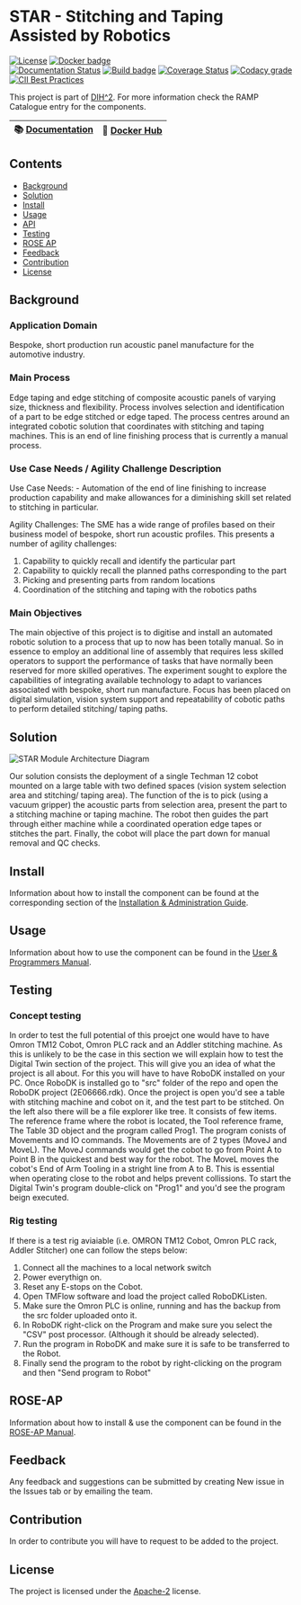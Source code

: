 

# STAR - Stitching and Taping Assisted by Robotics

[![License](https://img.shields.io/badge/License-Apache%202.0-blue.svg)](https://opensource.org/licenses/Apache-2.0)
[![Docker badge](https://img.shields.io/docker/pulls/ramp-eu/TTE.project1.svg)](https://hub.docker.com/r/<org>/<repo>/)
<br/>
[![Documentation Status](https://readthedocs.org/projects/star1/badge/?version=latest)](https://star1.readthedocs.io/en/latest/?badge=latest)
[![Build badge](https://img.shields.io/travis/ramp-eu/TTE.project1.svg)](https://travis-ci.org/ramp-eu/TTE.project1/)
[![Coverage Status](https://coveralls.io/repos/github/ramp-eu/TTE.project1/badge.svg?branch=master)](https://coveralls.io/github/ramp-eu/TTE.project1?branch=master)
[![Codacy grade](https://img.shields.io/codacy/grade/99310c5c4332439197633912a99d2e3c)](https://app.codacy.com/manual/jason-fox/TTE.project1)
[![CII Best Practices](https://bestpractices.coreinfrastructure.org/projects/4883/badge)](https://bestpractices.coreinfrastructure.org/projects/4883)


This project is part of [DIH^2](http://www.dih-squared.eu/). For more information check the RAMP Catalogue entry for the components.

| :books: [Documentation](https://tte-project1.readthedocs.io/en/latest/) | :whale: [Docker Hub](https://hub.docker.com/r/link-to-docker) |
| --------------------------------------------- | ------------------------------------------------------------- |


## Contents

-   [Background](#background)
-   [Solution](#solution)
-   [Install](#install)
-   [Usage](#usage)
-   [API](#api)
-   [Testing](#testing)
-   [ROSE AP](#rose-ap)
-   [Feedback](#feedback)
-   [Contribution](#contribution)
-   [License](#license)

## Background

### Application Domain
Bespoke, short production run acoustic panel manufacture for the automotive industry.
### Main Process
Edge taping and edge stitching of composite acoustic panels of varying size, thickness and flexibility. 
Process involves selection and identification of a part to be edge stitched or edge taped. The process
centres around an integrated cobotic solution that coordinates with stitching and taping machines. 
This is an end of line finishing process that is currently a manual process.

### Use Case Needs / Agility Challenge Description

Use Case Needs: - Automation of the end of line finishing to increase production capability and make
allowances for a diminishing skill set related to stitching in particular.

Agility Challenges: The SME has a wide range of profiles based on their business model of bespoke, 
short run acoustic profiles. This presents a number of agility challenges:

 1. Capability to quickly recall and identify the particular part
 2. Capability to quickly recall the planned paths corresponding to the part
 3. Picking and presenting parts from random locations
 4. Coordination of the stitching and taping with the robotics paths


### Main Objectives
	
The main objective of this project is to digitise and install an automated robotic solution to a process
that up to now has been totally manual. So in essence to employ an additional line of assembly that 
requires less skilled operators to support the performance of tasks that have normally been reserved 
for more skilled operatives. The experiment sought to explore the capabilities of integrating available 
technology to adapt to variances associated with bespoke, short run manufacture. Focus has been placed 
on digital simulation, vision system support and repeatability of cobotic paths to perform 
detailed stitching/ taping paths.

## Solution

![STAR Module Architecture Diagram](https://i.ibb.co/TqqhDgh/star-arch.jpg) 

Our solution consists the deployment of a single Techman 12 cobot mounted on a large table with two defined
spaces (vision system selection area and stitching/ taping area). The function of the is to pick (using a vacuum
gripper) the acoustic parts from selection area, present the part to a stitching machine or taping machine. The
robot then guides the part through either machine while a coordinated operation edge tapes or stitches the part.
Finally, the cobot will place the part down for manual removal and QC checks.


## Install


Information about how to install the component can be found at the corresponding section of the
[Installation & Administration Guide](docs/installationguide.md).


## Usage


Information about how to use the component can be found in the [User & Programmers Manual](docs/usermanual.md).


## Testing

### Concept testing

In order to test the full potential of this proejct one would have to have Omron TM12 Cobot, Omron PLC rack and an Addler stitching machine. 
As this is unlikely to be the case in this section we will explain how to test the Digital Twin section of the project. This will give you an idea of what the project is all about. 
For this you will have to have RoboDK installed on your PC. Once RoboDK is installed go to "src" folder of the repo and open the RoboDK project (2E06666.rdk).
Once the project is open you'd see a table with stitching machine and cobot on it, and the test part to be stitched.
On the left also there will be a file explorer like tree. It consists of few items. The reference frame where the robot is located, the Tool reference frame, The Table 3D object and the program called Prog1. 
The program conists of Movements and IO commands. The Movements are of 2 types (MoveJ and MoveL). The MoveJ commands would get the cobot to go from Point A to Point B in the quickest and best way for the robot. 
The MoveL moves the cobot's End of Arm Tooling in a stright line from A to B. This is essential when operating close to the robot and helps prevent collissions. To start the Digital Twin's program double-click on "Prog1" and you'd see the program beign executed. 

### Rig testing

If there is a test rig aviaiable (i.e. OMRON TM12 Cobot, Omron PLC rack, Addler Stitcher) one can follow the steps below: 
1. Connect all the machines to a local network switch
2. Power everythign on.
3. Reset any E-stops on the Cobot. 
4. Open TMFlow software and load the project called RoboDKListen.
5. Make sure the Omron PLC is online, running and has the backup from the src folder uploaded onto it. 
6. In RoboDK right-click on the Program and make sure you select the "CSV" post processor. (Although it should be already selected). 
7. Run the program in RoboDK and make sure it is safe to be transferred to the Robot. 
8. Finally send the program to the robot by right-clicking on the program and then "Send program to Robot"

## ROSE-AP

Information about how to install & use the component can be found in the [ROSE-AP Manual](docs/roseapmanual.md).


## Feedback

Any feedback and suggestions can be submitted by creating New issue in the Issues tab or by emailing the team. 

## Contribution

In order to contribute you will have to request to be added to the project. 

## License

The project is licensed under the [Apache-2](https://opensource.org/licenses/Apache-2.0) license.
